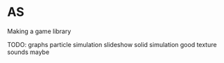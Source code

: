 # AS
Making a game library

TODO:
  graphs
  particle simulation
  slideshow
  solid simulation
  good texture
  sounds maybe
